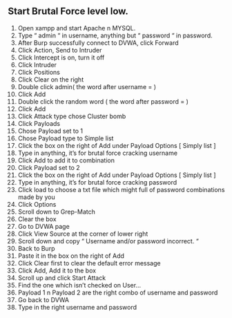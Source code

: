 ## Start Brutal Force level low.

1. Open xampp and start Apache n MYSQL.
2. Type “ admin “ in username, anything but “ password “ in password.
3. After Burp successfully connect to DVWA, click Forward
4. Click Action, Send to Intruder
5. Click Intercept is on, turn it off
6. Click Intruder
7. Click Positions
8. Click Clear on the right
9. Double click admin( the word after username = )
10. Click Add
11. Double click the random word ( the word after password = )
12. Click Add
13. Click Attack type chose Cluster bomb
14. Click Payloads
15. Chose Payload set to 1
16. Chose Payload type to Simple list
17. Click the box on the right of Add under Payload Options [ Simply list ]
18. Type in anything, it’s for brutal force cracking username
19. Click Add to add it to combination
20. Click Payload set to 2
21. Click the box on the right of Add under Payload Options [ Simply list ]
22. Type in anything, it’s for brutal force cracking password
23. Click load to choose a txt file which might full of password combinations made by you
24. Click Options
25. Scroll down to Grep-Match
26. Clear the box
27. Go to DVWA page
28. Click View Source at the corner of lower right
29. Scroll down and copy “ Username and/or password incorrect. “
30. Back to Burp
31. Paste it in the box on the right of Add
32. Click Clear first to clear the default error message
33. Click Add, Add it to the box
34. Scroll up and click Start Attack
35. Find the one which isn’t checked on User…
36. Payload 1 n Payload 2 are the right combo of username and password
37. Go back to DVWA
38. Type in the right username and password